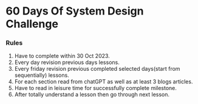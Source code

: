 # 60 Days Of System Design Challenge

### Rules
1. Have to complete within 30 Oct 2023.
2. Every day revision previous days lessons.
3. Every friday revision previous completed selected days(start from sequentially) lessons.
4. For each section read from chatGPT as well as at least 3 blogs articles.
5. Have to read in leisure time for successfully complete milestone.
6. After totally understand a lesson then go through next lesson.
